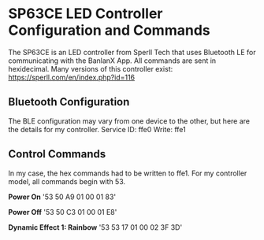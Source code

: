 # SP63CE LED Controller Configuration and Commands

The SP63CE is an LED controller from Sperll Tech that uses Bluetooth LE for communicating with the BanlanX App. All commands are sent in hexidecimal.
Many versions of this controller exist: https://sperll.com/en/index.php?id=116

## Bluetooth Configuration

The BLE configuration may vary from one device to the other, but here are the details for my controller.
Service ID: ffe0
Write: ffe1

## Control Commands

In my case, the hex commands had to be written to ffe1. For my controller model, all commands begin with 53.

**Power On**
'53 50 A9 01 00 01 83'

**Power Off**
'53 50 C3 01 00 01 E8'

**Dynamic Effect 1: Rainbow**
'53 53 17 01 00 02 3F 3D'
